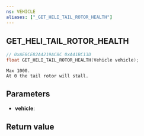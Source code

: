 ```yaml
---
ns: VEHICLE
aliases: ["_GET_HELI_TAIL_ROTOR_HEALTH"]
---
```

## GET_HELI_TAIL_ROTOR_HEALTH

```c
// 0xAE8CE82A4219AC8C 0xA41BC13D
float GET_HELI_TAIL_ROTOR_HEALTH(Vehicle vehicle);
```

```
Max 1000.  
At 0 the tail rotor will stall.  
```

## Parameters
* **vehicle**: 

## Return value

